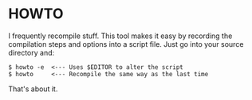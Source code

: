 HOWTO
=====

I frequently recompile stuff.  This tool makes it easy by recording the compilation steps and options into a script file.  Just go into your source directory and:

	$ howto -e	<--- Uses $EDITOR to alter the script
	$ howto		<--- Recompile the same way as the last time

That's about it.
